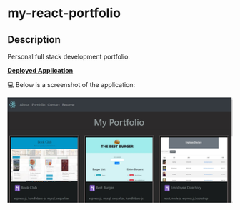 # my-react-portfolio

## Description

Personal full stack development portfolio.

**[Deployed Application](https://my-rt-portfolio.herokuapp.com/)**
  
💻 Below is a screenshot of the application:

![my-portfolio](./client/src/images/imageApp.jpg)
